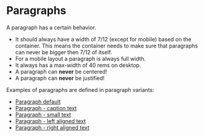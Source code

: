 # Paragraphs

A paragraph has a certain behavior.

* It should always have a width of 7/12 (except for mobile) based on the
  container.
  This means the container needs to make sure that paragraphs can never be
  bigger then 7/12 of itself.
* For a mobile layout a paragraph is always full width.
* It always has a max-width of 40 rems on desktop.
* A paragraph can **never** be centered!
* A paragraph can **never** be justified!

Examples of paragraphs are defined in paragraph variants:

* <a href="{{path './paragraph--default'}}">Paragraph default</a>
* <a href="{{path './paragraph--caption-text'}}">Paragraph - caption text</a>
* <a href="{{path './paragraph--small-text'}}">Paragraph - small text</a>
* <a href="{{path './paragraph--left-text'}}">Paragraph - left aligned text</a>
* <a href="{{path './paragraph--right-text'}}">Paragraph - right aligned text</a>
